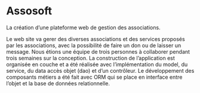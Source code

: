 # Assosoft
La création d’une plateforme web de gestion des associations.

Le web site va gerer des diverses associations et des services proposés par les associations, avec la possibilité de faire un don ou de laisser un message. 
Nous étions une équipe de trois personnes à collaborer pendant trois semaines sur la conception.
La construction de l’application est organisée en couche et a été réalisée avec l’implémentation du model, du service, du data accès objet (dao) et d’un contrôleur. Le développement des composants métiers a été fait avec ORM qui se place en interface entre l’objet et la base de données relationnelle.
